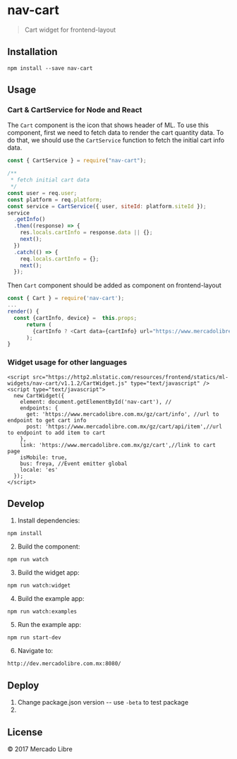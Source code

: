 # nav-cart

> Cart widget for frontend-layout

## Installation

```
npm install --save nav-cart
```

## Usage

### Cart & CartService for Node and React

The `Cart` component is the icon that shows header of ML. To use this component, first we need to fetch data to render the cart quantity data. To do that, we should use the `CartService` function to fetch the initial cart info data.

```js
const { CartService } = require("nav-cart");

/**
 * fetch initial cart data
 */
const user = req.user;
const platform = req.platform;
const service = CartService({ user, siteId: platform.siteId });
service
  .getInfo()
  .then((response) => {
    res.locals.cartInfo = response.data || {};
    next();
  })
  .catch(() => {
    req.locals.cartInfo = {};
    next();
  });
```

Then `Cart` component should be added as component on frontend-layout

```js
const { Cart } = require('nav-cart');
...
render() {
  const {cartInfo, device} =  this.props;
      return (
        {cartInfo ? <Cart data={cartInfo} url="https://www.mercadolibre.com.mx/gz/cart" isMobile={device.mobile} /> : null}
      );
}
```

### Widget usage for other languages

```
<script src="https://http2.mlstatic.com/resources/frontend/statics/ml-widgets/nav-cart/v1.1.2/CartWidget.js" type="text/javascript" />
<script type="text/javascript">
  new CartWidget({
    element: document.getElementById('nav-cart'), //
    endpoints: {
      get: 'https://www.mercadolibre.com.mx/gz/cart/info', //url to endpoint to get cart info
      post: 'https://www.mercadolibre.com.mx/gz/cart/api/item',//url to endpoint to add item to cart
    },
    link: 'https://www.mercadolibre.com.mx/gz/cart',//link to cart page
    isMobile: true,
    bus: freya, //Event emitter global
    locale: 'es'
  });
</script>
```

## Develop

1. Install dependencies:

```
npm install
```

2. Build the component:

```
npm run watch
```

3. Build the widget app:

```
npm run watch:widget
```

4. Build the example app:

```
npm run watch:examples
```

5. Run the example app:

```
npm run start-dev
```

6. Navigate to:

```
http://dev.mercadolibre.com.mx:8080/
```

## Deploy

1. Change package.json version -- use `-beta` to test package
2.

## License

© 2017 Mercado Libre
